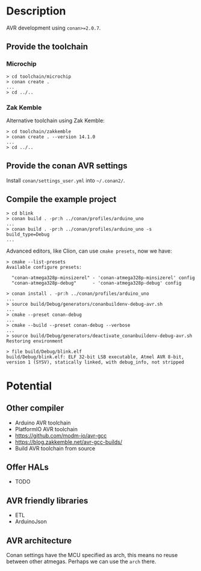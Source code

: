 Description
===========
AVR development using `conan>=2.0.7`.

Provide the toolchain
---------------------

### Microchip

~~~~
> cd toolchain/microchip
> conan create .
...
> cd ../..
~~~~

### Zak Kemble

Alternative toolchain using Zak Kemble:
~~~~
> cd toolchain/zakkemble
> conan create . --version 14.1.0
...
> cd ../..
~~~~

Provide the conan AVR settings
------------------------------

Install `conan/settings_user.yml` into `~/.conan2/`.

Compile the example project
---------------------------
~~~~
> cd blink
> conan build . -pr:h ../conan/profiles/arduino_uno
...
> conan build . -pr:h ../conan/profiles/arduino_uno -s build_type=Debug
...
~~~~

Advanced editors, like Clion, can use `cmake presets`, now we have:
~~~~
> cmake --list-presets
Available configure presets:

  "conan-atmega328p-minsizerel" - 'conan-atmega328p-minsizerel' config
  "conan-atmega328p-debug"      - 'conan-atmega328p-debug' config
~~~~

~~~~
> conan install . -pr:h ../conan/profiles/arduino_uno
...
> source build/Debug/generators/conanbuildenv-debug-avr.sh
...
> cmake --preset conan-debug
...
> cmake --build --preset conan-debug --verbose
...
> source build/Debug/generators/deactivate_conanbuildenv-debug-avr.sh
Restoring environment
~~~~

~~~~
> file build/Debug/blink.elf
build/Debug/blink.elf: ELF 32-bit LSB executable, Atmel AVR 8-bit, version 1 (SYSV), statically linked, with debug_info, not stripped
~~~~

Potential
=========

Other compiler
--------------
* Arduino AVR toolchain
* PlatformIO AVR toolchain
* https://github.com/modm-io/avr-gcc
* https://blog.zakkemble.net/avr-gcc-builds/
* Build AVR toolchain from source

Offer HALs
----------
* TODO

AVR friendly libraries
----------------------
* ETL
* ArduinoJson

AVR architecture
----------------
Conan settings have the MCU specified as arch, this means no reuse between other atmegas.
Perhaps we can use the `arch` there.

